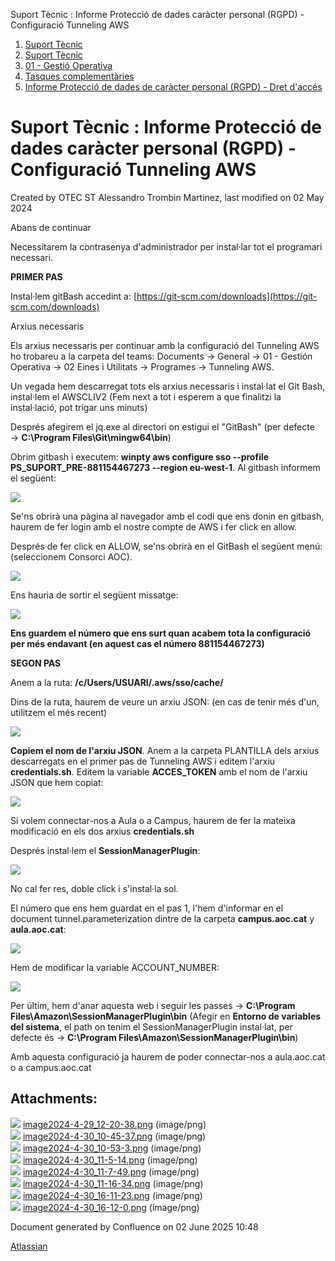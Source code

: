 Suport Tècnic : Informe Protecció de dades caràcter personal (RGPD) - Configuració Tunneling AWS  

1.  [Suport Tècnic](index.html)
2.  [Suport Tècnic](13893782.html)
3.  [01 - Gestió Operativa](26313391.html)
4.  [Tasques complementàries](26313409.html)
5.  [Informe Protecció de dades de caràcter personal (RGPD) - Dret d'accés](26313278.html)

Suport Tècnic : Informe Protecció de dades caràcter personal (RGPD) - Configuració Tunneling AWS
================================================================================================

Created by OTEC ST Alessandro Trombin Martinez, last modified on 02 May 2024

Abans de continuar

Necessitarem la contrasenya d'administrador per instal·lar tot el programari necessari.

**PRIMER PAS**

Instal·lem gitBash accedint a: [https://git-scm.com/downloads](https://git-scm.com/downloads)

Arxius necessaris

Els arxius necessaris per continuar amb la configuració del Tunneling AWS ho trobareu a la carpeta del teams: Documents → General → 01 - Gestión Operativa → 02 Eines i Utilitats → Programes → Tunneling AWS.

Un vegada hem descarregat tots els arxius necessaris i instal·lat el Git Bash, instal·lem el AWSCLIV2 (Fem next a tot i esperem a que finalitzi la instal·lació, pot trigar uns minuts)

Després afegirem el jq.exe al directori on estigui el "GitBash" (per defecte → **C:\\Program Files\\Git\\mingw64\\bin**)

Obrim gitbash i executem: **winpty aws configure sso --profile PS\_SUPORT\_PRE-881154467273 --region eu-west-1**. Al gitbash informem el següent:

![](attachments/100010302/100010303.png)

Se'ns obrirà una pàgina al navegador amb el codi que ens donin en gitbash, haurem de fer login amb el nostre compte de AWS i fer click en allow.

Després de fer click en ALLOW, se'ns obrirà en el GitBash el següent menú: (seleccionem Consorci AOC).

![](attachments/100010302/100010330.png)

Ens hauria de sortir el següent missatge:  
  
![](attachments/100010302/100010332.png)

**Ens guardem el número que ens surt quan acabem tota la configuració per més endavant (en aquest cas el número 881154467273)**

  

**SEGON PAS**

Anem a la ruta: **/c/Users/USUARI/.aws/sso/cache/**

Dins de la ruta, haurem de veure un arxiu JSON: (en cas de tenir més d'un, utilitzem el més recent)

![](attachments/100010302/100010334.png)

**Copiem el nom de l'arxiu JSON**. Anem a la carpeta PLANTILLA dels arxius descarregats en el primer pas de Tunneling AWS i editem l'arxiu **credentials.sh**. Editem la variable **ACCES\_TOKEN** amb el nom de l'arxiu JSON que hem copiat:

![](attachments/100010302/100010335.png)

Si volem connectar-nos a Aula o a Campus, haurem de fer la mateixa modificació en els dos arxius **credentials.sh**

Després instal·lem el **SessionManagerPlugin**:

![](attachments/100010302/100010336.png)

No cal fer res, doble click i s'instal·la sol.

El número que ens hem guardat en el pas 1, l'hem d'informar en el document tunnel.parameterization dintre de la carpeta **campus.aoc.cat** y **aula.aoc.cat**:

![](attachments/100010302/100010337.png)

Hem de modificar la variable ACCOUNT\_NUMBER:

![](attachments/100010302/100010338.png)

Per últim, hem d'anar aquesta web i seguir les passes → **C:\\Program Files\\Amazon\\SessionManagerPlugin\\bin** (Afegir en **Entorno de variables del sistema**, el path on tenim el SessionManagerPlugin instal·lat, per defecte és → **C:\\Program Files\\Amazon\\SessionManagerPlugin\\bin**)

Amb aquesta configuració ja haurem de poder connectar-nos a aula.aoc.cat o a campus.aoc.cat

  

  

Attachments:
------------

![](images/icons/bullet_blue.gif) [image2024-4-29\_12-20-38.png](attachments/100010302/100010303.png) (image/png)  
![](images/icons/bullet_blue.gif) [image2024-4-30\_10-45-37.png](attachments/100010302/100010330.png) (image/png)  
![](images/icons/bullet_blue.gif) [image2024-4-30\_10-53-3.png](attachments/100010302/100010332.png) (image/png)  
![](images/icons/bullet_blue.gif) [image2024-4-30\_11-5-14.png](attachments/100010302/100010334.png) (image/png)  
![](images/icons/bullet_blue.gif) [image2024-4-30\_11-7-49.png](attachments/100010302/100010335.png) (image/png)  
![](images/icons/bullet_blue.gif) [image2024-4-30\_11-16-34.png](attachments/100010302/100010336.png) (image/png)  
![](images/icons/bullet_blue.gif) [image2024-4-30\_16-11-23.png](attachments/100010302/100010337.png) (image/png)  
![](images/icons/bullet_blue.gif) [image2024-4-30\_16-12-0.png](attachments/100010302/100010338.png) (image/png)  

Document generated by Confluence on 02 June 2025 10:48

[Atlassian](http://www.atlassian.com/)